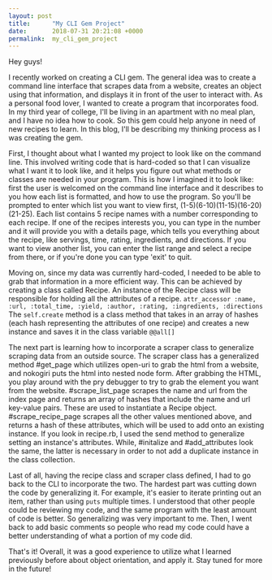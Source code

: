 ```yaml
---
layout: post
title:      "My CLI Gem Project"
date:       2018-07-31 20:21:08 +0000
permalink:  my_cli_gem_project
---
```


Hey guys!

I recently worked on creating a CLI gem. The general idea was to create a command line interface that scrapes data from a website, creates an object using that information, and displays it in front of the user to interact with. As a personal food lover, I wanted to create a program that incorporates food. In my third year of college, I'll be living in an apartment with no meal plan, and I have no idea how to cook. So this gem could help anyone in need of new recipes to learn. In this blog, I'll be describing my thinking process as I was creating the gem. 

First, I thought about what I wanted my project to look like on the command line. This involved writing code that is hard-coded so that I can visualize what I want it to look like, and it helps you figure out what methods or classes are needed in your program. This is how I imagined it to look like: first the user is welcomed on the command line interface and it describes to you how each list is formatted, and how to use the program. So you'll be prompted to enter which list you want to view first, (1-5)(6-10)(11-15)(16-20)(21-25). Each list contains 5 recipe names with a number corresponding to each recipe. If one of the recipes interests you, you can type in the number and it will provide you with a details page, which tells you everything about the recipe, like servings, time, rating, ingredients, and directions. If you want to view another list, you can enter the list range and select a recipe from there, or if you're done you can type 'exit' to quit. 

Moving on, since my data was currently hard-coded, I needed to be able to grab that information in a more efficient way. This can be achieved by creating a class called Recipe. An instance of the Recipe class will be responsible for holding all the attributes of a recipe. `attr_accessor :name, :url, :total_time, :yield, :author, :rating, :ingredients, :directions` The `self.create` method is a class method that takes in an array of hashes (each hash representing the attributes of one recipe) and creates a new instance and saves it in the class variable `@@all[]` 

The next part is learning how to incorporate a scraper class to generalize scraping data from an outside source. The scraper class has a generalized method #get_page which utilizes open-uri to grab the html from a website, and nokogiri puts the html into nested node form. After grabbing the HTML, you play around with the pry debugger to try to grab the element you want from the website. #scrape_list_page scrapes the name and url from the index page and returns an array of hashes that include the name and url key-value pairs. These are used to instantiate a Recipe object. #scrape_recipe_page scrapes all the other values mentioned above, and returns a hash of these attributes, which will be used to add onto an existing instance. If you look in recipe.rb, I used the send method to generalize setting an instance's attributes. While, #initalize and #add_attributes look the same, the latter is necessary in order to not add a duplicate instance in the class collection.

Last of all, having the recipe class and scraper class defined, I had to go back to the CLI to incorporate the two. The hardest part was cutting down the code by generalizing it. For example, it's easier to iterate printing out an item, rather than using `puts` multiple times. I understood that other people could be reviewing my code, and the same program with the least amount of code is better. So generalizing was very important to me. Then, I went back to add basic comments so people who read my code could have a better understanding of what a portion of my code did.

That's it! Overall, it was a good experience to utilize what I learned previously before about object orientation, and apply it. Stay tuned for more in the future!
